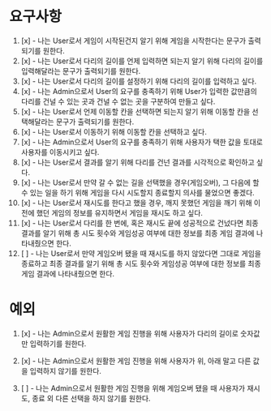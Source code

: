 # 요구사항

1. [x] - 나는 User로서 게임이 시작된건지 알기 위해 게임을 시작한다는 문구가 출력되기를 원한다.
2. [x] - 나는 User로서 다리의 길이를 언제 입력하면 되는지 알기 위해 다리의 길이를 입력해달라는 문구가 출력되기를 원한다.
3. [x] - 나는 User로서 다리의 길이를 설정하기 위해 다리의 길이를 입력하고 싶다.
4. [x] - 나는 Admin으로서 User의 요구를 충족하기 위해 User가 입력한 값만큼의 다리를 건널 수 있는 곳과 건널 수 없는 곳을 구분하여 만들고 싶다.
5. [x] - 나는 User로서 언제 이동할 칸을 선택하면 되는지 알기 위해 이동할 칸을 선택해달라는 문구가 출력되기를 원한다.
6. [x] - 나는 User로서 이동하기 위해 이동할 칸을 선택하고 싶다.
7. [x] - 나는 Admin으로서 User의 요구를 충족하기 위해 사용자가 택한 값을 토대로 사용자를 이동시키고 싶다.
8. [x] - 나는 User로서 결과를 알기 위해 다리를 건넌 결과를 시각적으로 확인하고 싶다.
9. [x] - 나는 User로서 만약 갈 수 없는 길을 선택했을 경우(게임오버), 그 다음에 할 수 있는 일을 하기 위해 게임을 다시 시도할지 종료할지 의사를 물었으면 좋겠다.
10. [x] - 나는 User로서 재시도를 한다고 했을 경우, 깨지 못했던 게임을 깨기 위해 이전에 했던 게임의 정보를 유지하면서 게임을 재시도 하고 싶다.
11. [x] - 나는 User로서 다리를 한 번에, 혹은 재시도 끝에 성공적으로 건넜다면 최종 결과를 알기 위해 총 시도 횟수와 게임성공 여부에 대한 정보를 최종 게임 결과에 나타내줬으면 한다.
12. [ ] - 나는 User로서 만약 게임오버 됐을 때 재시도를 하지 않았다면 그대로 게임을 종료하고 최종 결과를 알기 위해 총 시도 횟수와 게임성공 여부에 대한 정보를 최종 게임 결과에 나타내줬으면 한다.

# 예외

1. [x] - 나는 Admin으로서 원활한 게임 진행을 위해 사용자가 다리의 길이로 숫자값만 입력하기를 원한다.

2. [x] - 나는 Admin으로서 원활한 게임 진행을 위해 사용자가 위, 아래 말고 다른 값을 입력하지 않기를 원한다.

3. [ ] - 나는 Admin으로서 원활한 게임 진행을 위해 게임오버 됐을 때 사용자가 재시도, 종료 외 다른 선택을 하지 않기를 원한다.
